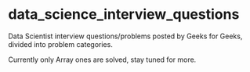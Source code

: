 # data_science_interview_questions
Data Scientist interview questions/problems posted by Geeks for Geeks, divided into problem categories.

Currently only Array ones are solved, stay tuned for more.
